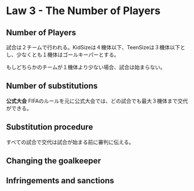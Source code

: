 # Law 3 - The Number of Players

Number of Players
----
試合は２チームで行われる。KidSizeは４機体以下、TeenSizeは３機体以下とし、少なくとも１機体はゴールキーパーとする。

もしどちらかのチームが１機体より少ない場合、試合は始まらない。

Number of substitutions
----
**公式大会**
FIFAのルールを元に公式大会では、どの試合でも最大３機体まで交代ができる。

Substitution procedure
----
すべての試合で交代は試合が始まる前に審判に伝える。

Changing the goalkeeper
----

Infringements and sanctions
----

